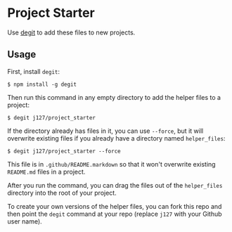 # Project Starter

Use [degit](https://github.com/Rich-Harris/degit) to add these files to new projects.

## Usage

First, install `degit`:

```
$ npm install -g degit
```

Then run this command in any empty directory to add the helper files to a project:

```
$ degit j127/project_starter
```

If the directory already has files in it, you can use `--force`, but it will overwrite existing files if you already have a directory named `helper_files`:

```
$ degit j127/project_starter --force
```

This file is in `.github/README.markdown` so that it won't overwrite existing `README.md` files in a project.

After you run the command, you can drag the files out of the `helper_files` directory into the root of your project.

To create your own versions of the helper files, you can fork this repo and then point the `degit` command at your repo (replace `j127` with your Github user name).
